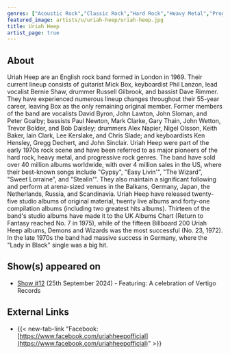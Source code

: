 ```yaml
---
genres: ["Acoustic Rock","Classic Rock","Hard Rock","Heavy Metal","Progressive Rock","Rock"]
featured_image: artists/u/uriah-heep/uriah-heep.jpg
title: Uriah Heep
artist_page: true
---
```

## About

Uriah Heep are an English rock band formed in London in 1969. Their current lineup consists of guitarist Mick Box, keyboardist Phil Lanzon, lead vocalist Bernie Shaw, drummer Russell Gilbrook, and bassist Dave Rimmer. They have experienced numerous lineup changes throughout their 55-year career, leaving Box as the only remaining original member. Former members of the band are vocalists David Byron, John Lawton, John Sloman, and Peter Goalby; bassists Paul Newton, Mark Clarke, Gary Thain, John Wetton, Trevor Bolder, and Bob Daisley; drummers Alex Napier, Nigel Olsson, Keith Baker, Iain Clark, Lee Kerslake, and Chris Slade; and keyboardists Ken Hensley, Gregg Dechert, and John Sinclair.
Uriah Heep were part of the early 1970s rock scene and have been referred to as major pioneers of the hard rock, heavy metal, and progressive rock genres. The band have sold over 40 million albums worldwide, with over 4 million sales in the US, where their best-known songs include "Gypsy", "Easy Livin'", "The Wizard", "Sweet Lorraine", and "Stealin'". They also maintain a significant following and perform at arena-sized venues in the Balkans, Germany, Japan, the Netherlands, Russia, and Scandinavia.
Uriah Heep have released twenty-five studio albums of original material, twenty live albums and forty-one compilation albums (including two greatest hits albums). Thirteen of the band's studio albums have made it to the UK Albums Chart (Return to Fantasy reached No. 7 in 1975), while of the fifteen Billboard 200 Uriah Heep albums, Demons and Wizards was the most successful (No. 23, 1972). In the late 1970s the band had massive success in Germany, where the "Lady in Black" single was a big hit.



## Show(s) appeared on

- [Show #12](/shows/featuring-a-celebration-of-vertigo-records/) (25th September 2024) - Featuring: A celebration of Vertigo Records

## External Links

- {{< new-tab-link "Facebook: [https://www.facebook.com/uriahheepofficial](https://www.facebook.com/uriahheepofficial)" >}}




